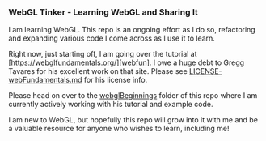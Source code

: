 ### WebGL Tinker - Learning WebGL and Sharing It

I am learning WebGL.  This repo is an ongoing effort as I do so,
refactoring and expanding various code I come across as I use it to learn.

Right now, just starting off, I am going over the tutorial at
[https://webglfundamentals.org/][webfun].  I owe a huge debt to
Gregg Tavares for his excellent work on that site.  Please
see [LICENSE-webFundamentals.md][webfun-license] for his license info.

Please head on over to the [webglBeginnings][webglBeginnings] folder of this repo
where I am currently actively working with his tutorial and
example code.

I am new to WebGL, but hopefully this repo will grow into it
with me and be a valuable resource for anyone who wishes to
learn, including me!

[webfun]: https://webglfundamentals.org/
[webfun-license]:  https://github.com/aeoril/webglTinker/blob/master/LICENSE-webFundamentals.md
[webglBeginnings]: https://github.com/aeoril/webglTinker/tree/master/webglBeginnings
